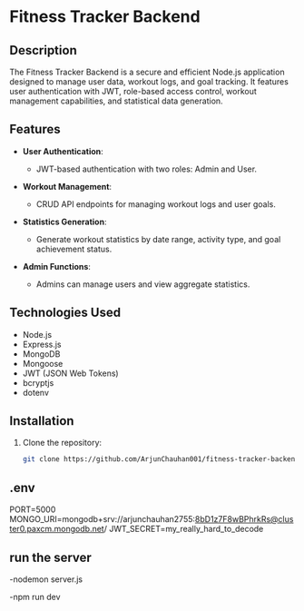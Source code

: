 # Fitness Tracker Backend

## Description

The Fitness Tracker Backend is a secure and efficient Node.js application designed to manage user data, workout logs, and goal tracking. It features user authentication with JWT, role-based access control, workout management capabilities, and statistical data generation.

## Features

- **User Authentication**: 
  - JWT-based authentication with two roles: Admin and User.
  
- **Workout Management**: 
  - CRUD API endpoints for managing workout logs and user goals.

- **Statistics Generation**: 
  - Generate workout statistics by date range, activity type, and goal achievement status.

- **Admin Functions**: 
  - Admins can manage users and view aggregate statistics.

## Technologies Used

- Node.js
- Express.js
- MongoDB
- Mongoose
- JWT (JSON Web Tokens)
- bcryptjs
- dotenv

## Installation

1. Clone the repository:
   ```bash
   git clone https://github.com/ArjunChauhan001/fitness-tracker-backend.git


## .env
PORT=5000
MONGO_URI=mongodb+srv://arjunchauhan2755:8bD1z7F8wBPhrkRs@cluster0.paxcm.mongodb.net/
JWT_SECRET=my_really_hard_to_decode


## run the server
  -nodemon server.js

  -npm run dev



   
